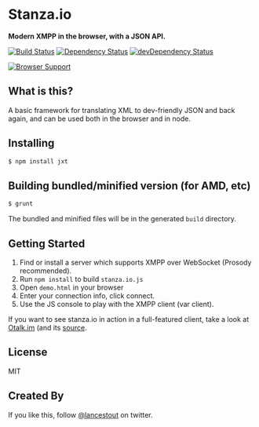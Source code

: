 # Stanza.io
**Modern XMPP in the browser, with a JSON API.**

[![Build Status](https://travis-ci.org/legastero/stanza.io.png)](https://travis-ci.org/legastero/stanza.io)
[![Dependency Status](https://david-dm.org/legastero/stanza.io.png)](https://david-dm.org/legastero/stanza.io)
[![devDependency Status](https://david-dm.org/legastero/stanza.io/dev-status.png)](https://david-dm.org/legastero/stanza.io#info=devDependencies)

[![Browser Support](https://ci.testling.com/legastero/stanza.io.png)](https://ci.testling.com/legastero/stanza.io)

## What is this?

A basic framework for translating XML to dev-friendly JSON and back again, and can be used
both in the browser and in node.

## Installing

```sh
$ npm install jxt
```

## Building bundled/minified version (for AMD, etc)

```sh
$ grunt
```

The bundled and minified files will be in the generated `build` directory.

## Getting Started

1. Find or install a server which supports XMPP over WebSocket (Prosody recommended).
2. Run `npm install` to build `stanza.io.js`
3. Open `demo.html` in your browser
4. Enter your connection info, click connect.
5. Use the JS console to play with the XMPP client (var client).

If you want to see stanza.io in action in a full-featured client, take a look at [Otalk.im](http://otalk.im) (and its [source](https://github.com/andyet/otalk).

## License

MIT

## Created By

If you like this, follow [@lancestout](http://twitter.com/lancestout) on twitter.
